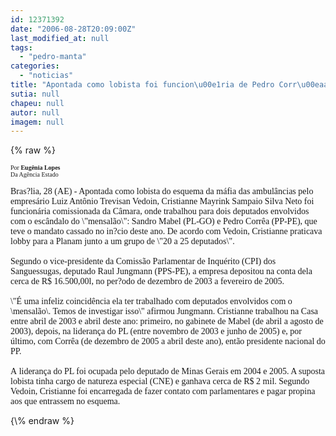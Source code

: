 ```yaml
---
id: 12371392
date: "2006-08-28T20:09:00Z"
last_modified_at: null
tags:
  - "pedro-manta"
categories:
  - "noticias"
title: "Apontada como lobista foi funcion\u00e1ria de Pedro Corr\u00eaa"
sutia: null
chapeu: null
autor: null
imagem: null
---
```

{\% raw %}
<p><FONT size=1></p>
<p><P><FONT face=Verdana>Por <STRONG>Eugênia Lopes</STRONG><BR>Da Agência Estado</FONT></P></FONT></p>
<p><P><FONT face=Verdana>Bras?lia, 28 (AE) - Apontada como lobista do esquema da máfia das ambulâncias pelo empresário Luiz Antônio Trevisan Vedoin, Cristianne Mayrink Sampaio Silva Neto foi funcionária comissionada da Câmara, onde trabalhou para dois deputados envolvidos com o escândalo do \"mensalão\": Sandro Mabel (PL-GO) e Pedro Corrêa (PP-PE), que teve o mandato cassado no in?cio deste ano. De acordo com Vedoin, Cristianne praticava lobby para a Planam junto a um grupo de \"20 a 25 deputados\".<BR><BR>Segundo o vice-presidente da Comissão Parlamentar de Inquérito (CPI) dos Sanguessugas, deputado Raul Jungmann (PPS-PE), a empresa depositou na conta dela cerca de R$ 16.500,00l, no per?odo de dezembro de 2003 a fevereiro de 2005.<BR><BR>\"É uma infeliz coincidência ela ter trabalhado com deputados envolvidos com o \mensalão\. Temos de investigar isso\" afirmou Jungmann. Cristianne trabalhou na Casa entre abril de 2003 e abril deste ano: primeiro, no gabinete de Mabel (de abril a agosto de 2003), depois, na liderança do PL (entre novembro de 2003 e junho de 2005) e, por último, com Corrêa (de dezembro de 2005 a abril deste ano), então presidente nacional do PP. <BR></FONT><FONT face=Verdana><BR>A&nbsp;</FONT><FONT face=Verdana>liderança do PL foi ocupada pelo deputado de Minas Gerais em 2004 e 2005. A suposta lobista tinha cargo de natureza especial (CNE) e ganhava cerca de R$ 2 mil. Segundo Vedoin, Cristianne foi encarregada de fazer contato com parlamentares e pagar propina aos que entrassem no esquema.</FONT></P> </p>
{\% endraw %}